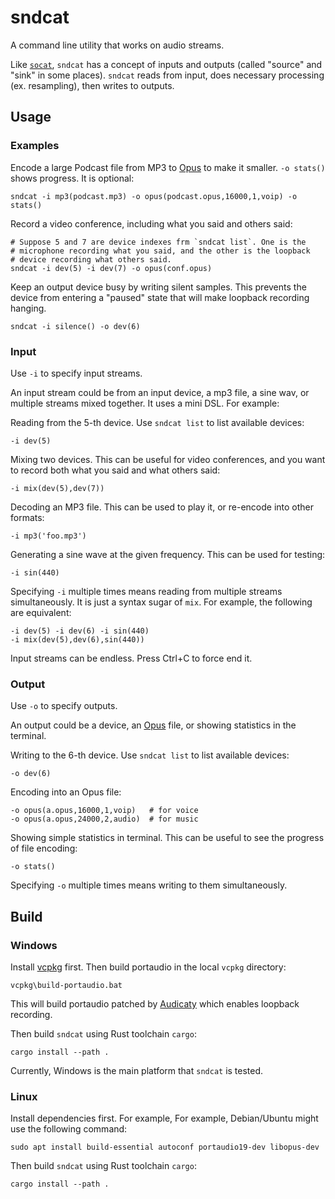# sndcat

A command line utility that works on audio streams.

Like [`socat`](https://linux.die.net/man/1/socat), `sndcat` has a concept of
inputs and outputs (called "source" and "sink" in some places). `sndcat`
reads from input, does necessary processing (ex. resampling), then writes to
outputs.

## Usage

### Examples

Encode a large Podcast file from MP3 to [Opus](https://opus-codec.org/) to
make it smaller. `-o stats()` shows progress. It is optional:

    sndcat -i mp3(podcast.mp3) -o opus(podcast.opus,16000,1,voip) -o stats()

Record a video conference, including what you said and others said:

    # Suppose 5 and 7 are device indexes frm `sndcat list`. One is the
    # microphone recording what you said, and the other is the loopback
    # device recording what others said.
    sndcat -i dev(5) -i dev(7) -o opus(conf.opus)

Keep an output device busy by writing silent samples. This prevents the
device from entering a "paused" state that will make loopback recording
hanging.

    sndcat -i silence() -o dev(6)

### Input

Use `-i` to specify input streams.

An input stream could be from an input device, a mp3 file, a sine wav, or
multiple streams mixed together. It uses a mini DSL. For example:

Reading from the 5-th device. Use `sndcat list` to list available devices:

    -i dev(5)

Mixing two devices. This can be useful for video conferences, and you want
to record both what you said and what others said:

    -i mix(dev(5),dev(7))

Decoding an MP3 file. This can be used to play it, or re-encode into other
formats:

    -i mp3('foo.mp3')

Generating a sine wave at the given frequency. This can be used for testing:

    -i sin(440)

Specifying `-i` multiple times means reading from multiple streams
simultaneously. It is just a syntax sugar of `mix`. For example, the
following are equivalent:

    -i dev(5) -i dev(6) -i sin(440)
    -i mix(dev(5),dev(6),sin(440))

Input streams can be endless. Press Ctrl+C to force end it.

### Output

Use `-o` to specify outputs.

An output could be a device, an [Opus](https://opus-codec.org/) file, or
showing statistics in the terminal.

Writing to the 6-th device. Use `sndcat list` to list available devices:

    -o dev(6)

Encoding into an Opus file:

    -o opus(a.opus,16000,1,voip)   # for voice
    -o opus(a.opus,24000,2,audio)  # for music

Showing simple statistics in terminal. This can be useful to see the
progress of file encoding:

    -o stats()

Specifying `-o` multiple times means writing to them simultaneously.

## Build

### Windows

Install [vcpkg](https://github.com/Microsoft/vcpkg) first. Then build
portaudio in the local `vcpkg` directory:

    vcpkg\build-portaudio.bat

This will build portaudio patched by
[Audicaty](https://github.com/audacity/audacity) which enables loopback
recording.

Then build `sndcat` using Rust toolchain `cargo`:

    cargo install --path .

Currently, Windows is the main platform that `sndcat` is tested.

### Linux

Install dependencies first. For example, For example, Debian/Ubuntu might use
the following command:

    sudo apt install build-essential autoconf portaudio19-dev libopus-dev

Then build `sndcat` using Rust toolchain `cargo`:

    cargo install --path .

